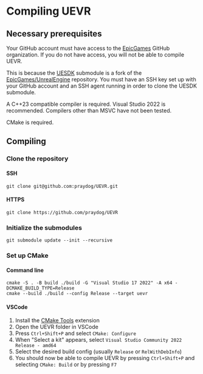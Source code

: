 # Compiling UEVR

## Necessary prerequisites

Your GitHub account must have access to the [EpicGames](https://github.com/EpicGames/) GitHub organization. If you do not have access, you will not be able to compile UEVR.

This is because the [UESDK](https://github.com/praydog/UESDK) submodule is a fork of the [EpicGames/UnrealEngine](https://github.com/EpicGames/UnrealEngine) repository. You must have an SSH key set up with your GitHub account and an SSH agent running in order to clone the UESDK submodule.

A C++23 compatible compiler is required. Visual Studio 2022 is recommended. Compilers other than MSVC have not been tested.

CMake is required.

## Compiling

###  Clone the repository

#### SSH
```
git clone git@github.com:praydog/UEVR.git
```

#### HTTPS
```
git clone https://github.com/praydog/UEVR
```

### Initialize the submodules

```
git submodule update --init --recursive
```

### Set up CMake

#### Command line

```
cmake -S . -B build ./build -G "Visual Studio 17 2022" -A x64 -DCMAKE_BUILD_TYPE=Release
cmake --build ./build --config Release --target uevr
```

#### VSCode

1. Install the [CMake Tools](https://marketplace.visualstudio.com/items?itemName=ms-vscode.cmake-tools) extension
2. Open the UEVR folder in VSCode
3. Press `Ctrl+Shift+P` and select `CMake: Configure`
4. When "Select a kit" appears, select `Visual Studio Community 2022 Release - amd64`
5. Select the desired build config (usually `Release` or `RelWithDebInfo`)
6. You should now be able to compile UEVR by pressing `Ctrl+Shift+P` and selecting `CMake: Build` or by pressing `F7`